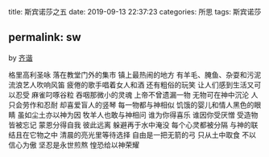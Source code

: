 title: 斯宾诺莎之五
date: 2019-09-13 22:37:23
categories: 所思
tags: 斯宾诺莎

permalink: sw
---
by [齐谐](http://caute.net/about/)

格里高利圣咏
落在教堂门外的集市
镇上最热闹的地方
有羊毛、腌鱼、杂耍和污泥
流浪艺人吹响风笛
疲倦的歌手唱着女人和酒
还有粗俗的玩笑
让人们感到生活又可以忍受
麻雀叼啄谷粒
吞咽那微小的灵魂
上帝不曾遗漏一物
无物可在神中沉沦
人只会劳作和忍耐
却喜爱盲人的竖琴
每一物都与神相似
饥饿的婴儿和情人黑色的眼睛
虽如尘土亦以神为因
牧羊人也敢与神相问
谁为你得喜乐
谁因你受厌憎
受造物皆被忘记
蒙恩分得自我
彼此远离
躲避再于水中淹没
每个心灵都被分隔
与神的联结且在它物之中
清晨的亮光里等待选择
自由是一把无箭的弓
只从土中取食
不以信心为傲
坚忍是永世煎熬
惶恐给以神荣耀